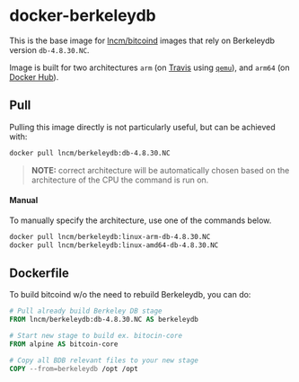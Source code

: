 # docker-berkeleydb

This is the base image for [lncm/bitcoind] images that rely on Berkeleydb version `db-4.8.30.NC`.

Image is built for two architectures `arm` (on [Travis] using [`qemu`]), and `arm64` (on [Docker Hub]).

[lncm/bitcoind]: https://github.com/lncm/docker-bitcoind/
[Travis]: https://travis-ci.com/lncm/docker-berkeleydb/builds/99959318
[`qemu`]: https://github.com/multiarch/qemu-user-static
[Docker Hub]: https://cloud.docker.com/u/lncm/repository/registry-1.docker.io/lncm/berkeleydb/builds/5f079ed3-0961-4f32-ba75-e0a3e6ea107c

## Pull

Pulling this image directly is not particularly useful, but can be achieved with:

```bash
docker pull lncm/berkeleydb:db-4.8.30.NC
```

> **NOTE:** correct architecture will be automatically chosen based on the architecture of the CPU the command is run on.

#### Manual

To manually specify the architecture, use one of the commands below.

```bash
docker pull lncm/berkeleydb:linux-arm-db-4.8.30.NC
docker pull lncm/berkeleydb:linux-amd64-db-4.8.30.NC
```

## Dockerfile

To build bitcoind w/o the need to rebuild Berkeleydb, you can do:

```dockerfile
# Pull already build Berkeley DB stage
FROM lncm/berkeleydb:db-4.8.30.NC AS berkeleydb

# Start new stage to build ex. bitocin-core
FROM alpine AS bitcoin-core

# Copy all BDB relevant files to your new stage 
COPY --from=berkeleydb /opt /opt
```

